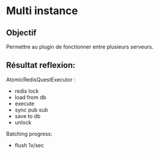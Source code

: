 # Multi instance

## Objectif
Permettre au plugin de fonctionner entre plusieurs serveurs.

## Résultat reflexion:
AtomicRedisQuestExecutor :
 - redis lock
 - load from db
 - execute
 - sync pub sub
 - save to db
 - unlock

Batching progress:
 - flush 1x/sec